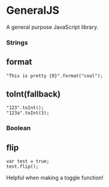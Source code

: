 # GeneralJS
A general purpose JavaScript library.

### Strings

## format

    "This is pretty {0}".format("cool");
    
## toInt(fallback)

    "123".toInt();
    "123a".toInt(3);
    
### Boolean

## flip

    var test = true;
    test.flip();

Helpful when making a toggle function!